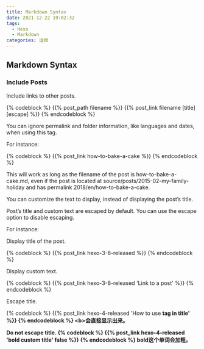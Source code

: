 ```yaml
---
title: Markdown Syntax
date: 2021-12-22 19:02:32
tags: 
  - Hexo
  - Markdown
categories: 运维
---
```


## Markdown Syntax

### Include Posts

Include links to other posts.

{% codeblock %}
{{% post_path filename %}}
{{% post_link filename [title] [escape] %}}
{% endcodeblock %}

You can ignore permalink and folder information, like languages and dates, when using this tag.

For instance: 

{% codeblock %}
{{% post_link how-to-bake-a-cake %}}
{% endcodeblock %}

This will work as long as the filename of the post is how-to-bake-a-cake.md, even if the post is located at source/posts/2015-02-my-family-holiday and has permalink 2018/en/how-to-bake-a-cake.

You can customize the text to display, instead of displaying the post’s title.

Post’s title and custom text are escaped by default. You can use the escape option to disable escaping.

For instance:

Display title of the post.

{% codeblock %}
{{% post_link hexo-3-8-released %}}
{% endcodeblock %}

Display custom text.

{% codeblock %}
{{% post_link hexo-3-8-released 'Link to a post' %}}
{% endcodeblock %}

Escape title.

{% codeblock %}
{{% post_link hexo-4-released 'How to use <b> tag in title' %}}
{% endcodeblock %}
\<b\>会直接显示出来。

Do not escape title.
{% codeblock %}
{{% post_link hexo-4-released '<b>bold</b> custom title' false %}}
{% endcodeblock %}
bold这个单词会加粗。